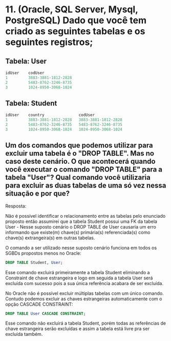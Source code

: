 # 11. (Oracle, SQL Server, Mysql, PostgreSQL) Dado que você tem criado as seguintes tabelas e os seguintes registros;
## Tabela: User
```sql
idUser    codUser
1         3883-3881-1812-2828
2         5483-8762-3246-8735
3         1024-8950-3068-1024 
```
## Tabela: Student
```sql
idUser    country               codUser
1         3883-3881-1812-2828   3883-3881-1812-2828
2         5483-8762-3246-8735   5483-8762-3246-8735
3         1024-8950-3068-1024   1024-8950-3068-1024
```
## Um dos comandos que podemos utilizar para excluir uma tabela é o "DROP TABLE". Mas no caso deste cenário. O que acontecerá quando você executar o comando "DROP TABLE" para a tabela "User"? Qual comando você utilizaria para excluir as duas tabelas de uma só vez nessa situação e por que?

Resposta:

Não é possível identificar o relacionamento entre as tabelas pelo enunciado proposto então assumirei que a tabela Student possui uma FK da tabela User - Nesse suposto cenário o DROP TABLE de User causaria um erro informando que existe(m) chave(s) primária(s) referenciada(s) como chave(s) extrangeira(s) em outras tabelas.

O comando a ser utilizado nesse suposto cenário funciona em todos os SGBDs propostos menos no Oracle:
```sql
DROP TABLE Student, User;
```
Esse comando excluirá primeiramente a tabela Student eliminando a Constraint de chave estrangeira e logo em seguida a tabela User será excluída com sucesso pois a sua única referência acabara de ser excluída.

No Oracle não é possível excluir múltiplas tabelas com um único comando. Contudo podemos excluir as chaves estrangeiras automaticamente com o opção CASCADE CONSTRAINT:
```sql
DROP TABLE User CASCADE CONSTRAINT;
```
Esse comando não excluirá a tabela Student, porém todas as referências de chave estrangeira serão excluídas e assim a tabela está livre pra ser excluída também.
